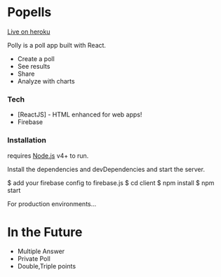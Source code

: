 # Popells


<a href="http://popells.herokuapp.com/"> Live on heroku </a>


Polly is a poll app built with React.

- Create a poll
- See results
- Share
- Analyze with charts

### Tech

- [ReactJS] - HTML enhanced for web apps!
- Firebase

### Installation

requires [Node.js](https://nodejs.org/) v4+ to run.

Install the dependencies and devDependencies and start the server.

$ add your firebase config to firebase.js
$ cd client
$ npm install
$ npm start

For production environments...

# In the Future

- Multiple Answer
- Private Poll
- Double,Triple points


